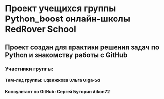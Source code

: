# Проект учещихся группы Python_boost онлайн-школы RedRover School
## Проект создан для практики решения задач по Python и знакомству работы с GitHub

### Участники группы:
#### Тим-лид группы: Сдвижкова Ольга Olga-Sd
#### Консультант по GitHub: Сергей Буторин Aikon72
